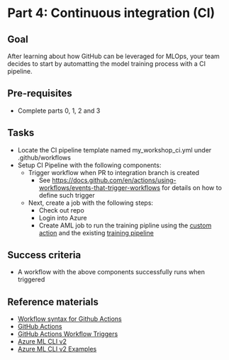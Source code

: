 # Part 4: Continuous integration (CI)

## Goal 
After learning about how GitHub can be leveraged for MLOps, your team decides to start by automatting the model training process with a CI pipeline.

## Pre-requisites
- Complete parts 0, 1, 2 and 3

## Tasks
- Locate the CI pipeline template named my_workshop_ci.yml under .github/workflows
- Setup CI Pipeline with the following components:
    - Trigger workflow when PR to integration branch is created
        - See https://docs.github.com/en/actions/using-workflows/events-that-trigger-workflows for details on how to define such trigger
    - Next, create a job with the following steps:
        - Check out repo
        - Login into Azure
        - Create AML job to run the training pipline using the [custom action](.github/actions/aml-job-create/action.yaml) and the existing [training pipeline](src/workshop/core/pipelines/training_pipeline.yml)

## Success criteria
- A workflow with the above components successfully runs when triggered

## Reference materials
- [Workflow syntax for Github Actions](https://docs.github.com/en/actions/using-workflows/workflow-syntax-for-github-actions)
- [GitHub Actions](https://github.com/features/actions)
- [GitHub Actions Workflow Triggers](https://docs.github.com/en/actions/using-workflows/events-that-trigger-workflows)
- [Azure ML CLI v2](https://docs.microsoft.com/en-us/azure/machine-learning/how-to-train-cli)
- [Azure ML CLI v2 Examples](https://github.com/Azure/azureml-examples/tree/main/cli)